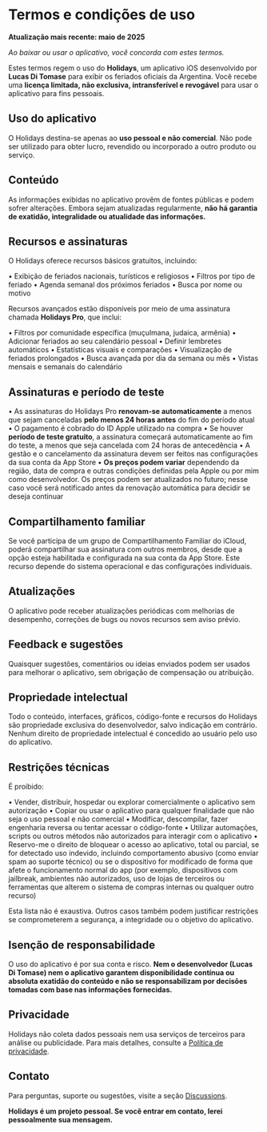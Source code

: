 # Termos e condições de uso

**Atualização mais recente: maio de 2025**

*Ao baixar ou usar o aplicativo, você concorda com estes termos.*

Estes termos regem o uso do **Holidays**, um aplicativo iOS desenvolvido por **Lucas Di Tomase** para exibir os feriados oficiais da Argentina. Você recebe uma **licença limitada, não exclusiva, intransferível e revogável** para usar o aplicativo para fins pessoais.

## Uso do aplicativo

O Holidays destina-se apenas ao **uso pessoal e não comercial**. Não pode ser utilizado para obter lucro, revendido ou incorporado a outro produto ou serviço.

## Conteúdo

As informações exibidas no aplicativo provêm de fontes públicas e podem sofrer alterações. Embora sejam atualizadas regularmente, **não há garantia de exatidão, integralidade ou atualidade das informações.**

## Recursos e assinaturas

O Holidays oferece recursos básicos gratuitos, incluindo:

• Exibição de feriados nacionais, turísticos e religiosos
• Filtros por tipo de feriado
• Agenda semanal dos próximos feriados
• Busca por nome ou motivo

Recursos avançados estão disponíveis por meio de uma assinatura chamada **Holidays Pro**, que inclui:

• Filtros por comunidade específica (muçulmana, judaica, armênia)
• Adicionar feriados ao seu calendário pessoal
• Definir lembretes automáticos
• Estatísticas visuais e comparações
• Visualização de feriados prolongados
• Busca avançada por dia da semana ou mês
• Vistas mensais e semanais do calendário

## Assinaturas e período de teste

• As assinaturas do Holidays Pro **renovam-se automaticamente** a menos que sejam canceladas **pelo menos 24 horas antes** do fim do período atual
• O pagamento é cobrado do ID Apple utilizado na compra
• Se houver **período de teste gratuito**, a assinatura começará automaticamente ao fim do teste, a menos que seja cancelada com 24 horas de antecedência
• A gestão e o cancelamento da assinatura devem ser feitos nas configurações da sua conta da App Store
• **Os preços podem variar** dependendo da região, data de compra e outras condições definidas pela Apple ou por mim como desenvolvedor. Os preços podem ser atualizados no futuro; nesse caso você será notificado antes da renovação automática para decidir se deseja continuar

## Compartilhamento familiar

Se você participa de um grupo de Compartilhamento Familiar do iCloud, poderá compartilhar sua assinatura com outros membros, desde que a opção esteja habilitada e configurada na sua conta da App Store. Este recurso depende do sistema operacional e das configurações individuais.

## Atualizações

O aplicativo pode receber atualizações periódicas com melhorias de desempenho, correções de bugs ou novos recursos sem aviso prévio.

## Feedback e sugestões

Quaisquer sugestões, comentários ou ideias enviados podem ser usados para melhorar o aplicativo, sem obrigação de compensação ou atribuição.

## Propriedade intelectual

Todo o conteúdo, interfaces, gráficos, código-fonte e recursos do Holidays são propriedade exclusiva do desenvolvedor, salvo indicação em contrário. Nenhum direito de propriedade intelectual é concedido ao usuário pelo uso do aplicativo.

## Restrições técnicas

É proibido:

• Vender, distribuir, hospedar ou explorar comercialmente o aplicativo sem autorização
• Copiar ou usar o aplicativo para qualquer finalidade que não seja o uso pessoal e não comercial
• Modificar, descompilar, fazer engenharia reversa ou tentar acessar o código-fonte
• Utilizar automações, scripts ou outros métodos não autorizados para interagir com o aplicativo
• Reservo-me o direito de bloquear o acesso ao aplicativo, total ou parcial, se for detectado uso indevido, incluindo comportamento abusivo (como enviar spam ao suporte técnico) ou se o dispositivo for modificado de forma que afete o funcionamento normal do app (por exemplo, dispositivos com jailbreak, ambientes não autorizados, uso de lojas de terceiros ou ferramentas que alterem o sistema de compras internas ou qualquer outro recurso)

Esta lista não é exaustiva. Outros casos também podem justificar restrições se comprometerem a segurança, a integridade ou o objetivo do aplicativo.

## Isenção de responsabilidade

O uso do aplicativo é por sua conta e risco. **Nem o desenvolvedor (Lucas Di Tomase) nem o aplicativo garantem disponibilidade contínua ou absoluta exatidão do conteúdo e não se responsabilizam por decisões tomadas com base nas informações fornecidas.**

## Privacidade

Holidays não coleta dados pessoais nem usa serviços de terceiros para análise ou publicidade. Para mais detalhes, consulte a [Política de privacidade](https://lucasditomase.github.io/feriados/pt/politica-de-privacidade).

## Contato

Para perguntas, suporte ou sugestões, visite a seção [Discussions](https://github.com/lucasditomase/feriados/discussions).

**Holidays é um projeto pessoal. Se você entrar em contato, lerei pessoalmente sua mensagem.**
